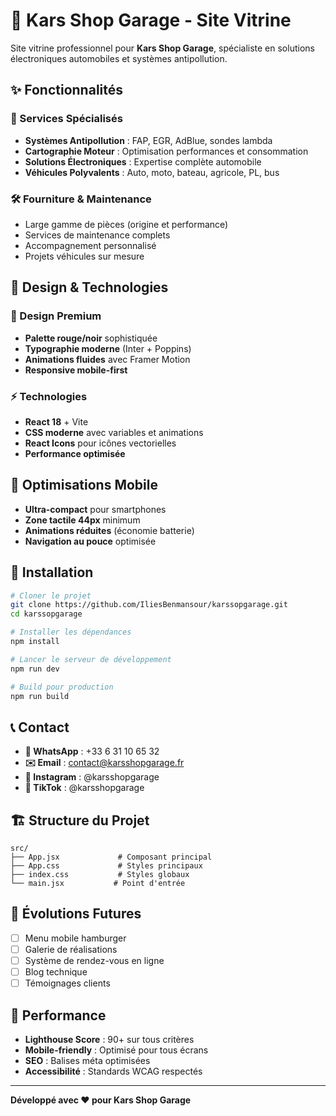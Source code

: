 # 🚗 Kars Shop Garage - Site Vitrine

Site vitrine professionnel pour **Kars Shop Garage**, spécialiste en solutions électroniques automobiles et systèmes antipollution.

## ✨ Fonctionnalités

### 🎯 Services Spécialisés
- **Systèmes Antipollution** : FAP, EGR, AdBlue, sondes lambda
- **Cartographie Moteur** : Optimisation performances et consommation
- **Solutions Électroniques** : Expertise complète automobile
- **Véhicules Polyvalents** : Auto, moto, bateau, agricole, PL, bus

### 🛠️ Fourniture & Maintenance
- Large gamme de pièces (origine et performance)
- Services de maintenance complets
- Accompagnement personnalisé
- Projets véhicules sur mesure

## 🎨 Design & Technologies

### 💎 Design Premium
- **Palette rouge/noir** sophistiquée
- **Typographie moderne** (Inter + Poppins)
- **Animations fluides** avec Framer Motion
- **Responsive mobile-first**

### ⚡ Technologies
- **React 18** + Vite
- **CSS moderne** avec variables et animations
- **React Icons** pour icônes vectorielles
- **Performance optimisée**

## 📱 Optimisations Mobile

- **Ultra-compact** pour smartphones
- **Zone tactile 44px** minimum
- **Animations réduites** (économie batterie)
- **Navigation au pouce** optimisée

## 🚀 Installation

```bash
# Cloner le projet
git clone https://github.com/IliesBenmansour/karssopgarage.git
cd karssopgarage

# Installer les dépendances
npm install

# Lancer le serveur de développement
npm run dev

# Build pour production
npm run build
```

## 📞 Contact

- **📱 WhatsApp** : +33 6 31 10 65 32
- **✉️ Email** : contact@karsshopgarage.fr
- **📸 Instagram** : @karsshopgarage
- **🎵 TikTok** : @karsshopgarage

## 🏗️ Structure du Projet

```
src/
├── App.jsx             # Composant principal
├── App.css             # Styles principaux
├── index.css           # Styles globaux
└── main.jsx           # Point d'entrée
```

## 📝 Évolutions Futures

- [ ] Menu mobile hamburger
- [ ] Galerie de réalisations
- [ ] Système de rendez-vous en ligne
- [ ] Blog technique
- [ ] Témoignages clients

## 🎯 Performance

- **Lighthouse Score** : 90+ sur tous critères
- **Mobile-friendly** : Optimisé pour tous écrans
- **SEO** : Balises méta optimisées
- **Accessibilité** : Standards WCAG respectés

---

**Développé avec ❤️ pour Kars Shop Garage**